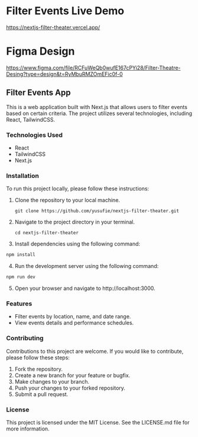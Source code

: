 # Filter Events Live Demo
https://nextjs-filter-theater.vercel.app/

# Figma Design
https://www.figma.com/file/RCFuWeQb0wufE167cPYi28/Filter-Theatre-Desing?type=design&t=RyMbuRMZOmEFic0f-0

## Filter Events App

This is a web application built with Next.js that allows users to filter events based on certain criteria. The project utilizes several technologies, including React, TailwindCSS.

### Technologies Used
- React
- TailwindCSS
- Next.js

### Installation
To run this project locally, please follow these instructions:

1. Clone the repository to your local machine.
   ```shell
   git clone https://github.com/yusufie/nextjs-filter-theater.git
    ```

2. Navigate to the project directory in your terminal.
    ```shell
    cd nextjs-filter-theater
    ```

3. Install dependencies using the following command: 
```bash
npm install
```
4. Run the development server using the following command:
```bash
npm run dev
```
5. Open your browser and navigate to http://localhost:3000.

### Features
- Filter events by location, name, and date range.
- View events details and performance schedules.

### Contributing
Contributions to this project are welcome. If you would like to contribute, please follow these steps:

1. Fork the repository.
2. Create a new branch for your feature or bugfix.
3. Make changes to your branch.
4. Push your changes to your forked repository.
5. Submit a pull request.

### License
This project is licensed under the MIT License. See the LICENSE.md file for more information.
